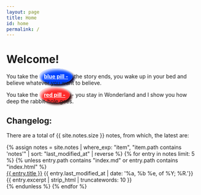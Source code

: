 ```yaml
---
layout: page
title: Home
id: home
permalink: /
---
```


# Welcome!

You take the <a href="https://www.youtube.com/watch?v=jvDRfb60nwI" style="color: white; font-weight: bold; background:#0043ff; border-radius:100%; box-shadow: 5px 5px 5px #0e0b3c, inset 5px 5px 5px #ffffff70, inset 2px 2px 3px #ffffff90, inset 7px 7px 7px #ffffff50; padding: 12px;">blue pill -</a> the story ends, you wake up in your bed and believe whatever you want to believe. 




You take the <a href="/the-core" style="color: white; font-weight: bold; background:#fe2b2b; border-radius:100%; box-shadow: 5px 5px 5px #3c0b0b, inset 5px 5px 5px #ffffff70, inset 2px 2px 3px #ffffff90, inset 7px 7px 7px #ffffff50; padding: 12px;">red pill -</a> - you stay in Wonderland and I show you how deep the rabbit-hole goes.



<div class="backlink-box">
<h2>Changelog:</h2>
<p>There are a total of {{ site.notes.size }} notes, from which, the latest are:</p>
  {% assign notes = site.notes | where_exp: "item", "item.path contains 'notes'" | sort: "last_modified_at" | reverse %}
  {% for entry in notes limit: 5 %}
  {% unless entry.path contains "index.md" or entry.path contains "index.html" %}
  <div class="list-entry">
    <div><a class="internal-link" href="{{ entry.url }}">{{ entry.title }}</a> <span
        class="faded">{{ entry.last_modified_at | date: '%a, %b %e, of %Y; %R.'}}</span></div>
    <div>{{ entry.excerpt | strip_html | truncatewords: 10 }}</div>

  </div>
  {% endunless %}
  {% endfor %}

<style>
  .wrapper {
    max-width: 46em;
  }
</style>
